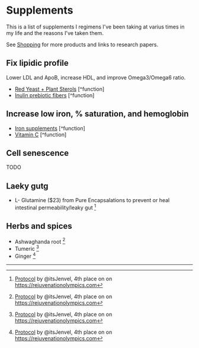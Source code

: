 # Supplements

This is a list of supplements I regimens I've been taking at varius times in my life and the reasons I've taken them.

See [Shopping](shopping.md) for more products and links to research papers.

## Fix lipidic profile

Lower LDL and ApoB, increase HDL, and improve Omega3/Omega6 ratio.

- [Red Yeast + Plant Sterols](https://amzn.to/3tPccLT) [^function]
- [Inulin prebiotic fibers](https://amzn.to/3vlf4k5) [^function]

## Increase low iron, % saturation, and hemoglobin

- [Iron supplements](https://amzn.to/3RLm6Gn) [^function]
- [Vitamin C](https://www.costco.ca/kirkland-signature-timed-release-vitamin-c-1000-mg---500-tablets.product.100338652.html) [^function]

## Cell senescence

TODO

## Laeky gutg

- L- Glutamine ($23) from Pure Encapsalations to prevent or heal intestinal permeability/leaky gut [^jenvel]

## Herbs and spices

- Ashwaghanda root [^jenvel]
- Tumeric [^jenvel]
- Ginger [^jenvel]

---

[^jenvel]: [Protocol](https://jenvel.co/) by @itsJenvel, 4th place on on <https://rejuvenationolympics.com>
